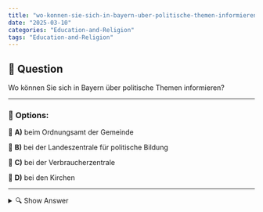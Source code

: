```yaml
---
title: "wo-konnen-sie-sich-in-bayern-uber-politische-themen-informieren"
date: "2025-03-10"
categories: "Education-and-Religion"
tags: "Education-and-Religion"
---
```


## 📌 **Question**

Wo können Sie sich in Bayern über politische Themen informieren?



---

### 📝 **Options:**

🔘 **A)** beim Ordnungsamt der Gemeinde

🔘 **B)** bei der Landeszentrale für politische Bildung

🔘 **C)** bei der Verbraucherzentrale

🔘 **D)** bei den Kirchen

---

<details>
  <summary>🔍 Show Answer</summary>

  <p>
💡  <b>Correct Answer:</b>  b
  </p>
  <p>
    📖<b>Explanation:</b>
    Um sich in Bayern über politische Themen zu informieren, können Bürger verschiedene Anlaufstellen nutzen. Die **Landeszentrale für politische Bildung** bietet umfangreiche Materialien und Veranstaltungen zur politischen Bildung. Lokale Behörden wie das **Ordnungsamt der Gemeinde** informieren über kommunale Angelegenheiten und lokale Politik. Die **Verbraucherzentrale** stellt Informationen zu verbraucherpolitischen Themen und rechtlichen Fragen bereit. Zudem engagieren sich **Kirchen** oft in gesellschaftlichen und ethischen Diskussionen, die politische Aspekte berühren. Diese Institutionen unterstützen die Bürger dabei, fundierte Kenntnisse über politische Vorgänge und Entscheidungen in Bayern zu erwerben.
  </p>
</details>
